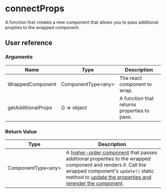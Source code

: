 # connectProps

A function that creates a new component that allows you to pass additional propties to the wrapped component.

## User reference

### Arguments

Name | Type | Description
-----|------|------------
WrappedComponent | ComponentType&lt;any&gt; | The react component to wrap.
getAdditionalProps | () => object | A function that returns properties to pass.

### Return Value

Type | Description
-----|------------
ComponentType&lt;any&gt; | A [higher-order component](https://reactjs.org/docs/higher-order-components.html) that passes additional properties to the wrapped component and renders it. Call the wrapped component's `update()` static method to [update the properties and rerender the component](https://reactjs.org/docs/react-component.html#forceupdate).
